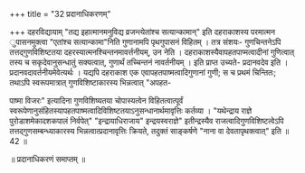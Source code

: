 +++
title = "32 प्रदानाधिकरणम्"

+++
दहरविद्यायाम् "तद्य इहात्मानमनुविद्य व्रजन्त्येतांश्च सत्यान्कामान्" इति दहराकाशस्य परमात्मन ुपासनमुक्त्वा "एतांश्च सत्यान्कामा"निति गुणानामपि पृथगुपासनं विहितम् । तत्र संशयः- गुणचिन्तनेऽपि तत्तद्गुणविशिष्टतया दहरस्यात्मनश्चिन्तनमावर्त्तनीयम्, उन नेति । दहराकाशस्यैवापहतपाप्मत्वादीनां गुणित्वात् तस्य च सकृदेवानुसन्धातुं सक्यत्वात्, गुणार्थं तच्चिन्तनं नावर्तनीयम् । इति प्राप्त उच्यते- प्रदानवदेव इति । प्रदानवदावर्तनीयमेवेत्यर्थः । यद्यपि दहराकाश एक एवापहतपाष्मत्वादिगुणानां गुणी; स च प्रथमं चिन्तितः; तथाऽपि स्वरूपमात्रात् गुणविशिष्टाकारस्य भिन्नत्वात् "अपहत-

पाष्मा विजरः" इत्यादिना गुणविशिष्यतया चोपास्यत्वेन विहितत्वात्पूर्वं स्वरूपेणानुसंहितस्यापहतपाष्मत्वादिविशिष्टतयाऽनुसन्धानार्थमावृत्तिः कर्तव्या । "यथेन्द्राय राज्ञे पुरोडाशमेकादशकपालं निर्वपेत्" "इन्द्रायाधिराजाय" इन्द्रयस्वराज्ञे" इतीन्द्रस्यैव राजत्वादिगुणविशिष्टत्वेऽपि तत्तद्गुणसम्बन्ध्याकारस्य भिन्नत्वात्प्रदानावृत्तिः क्रियते, तदुक्तं साङ्कर्षणे "नाना वा देवतापृथक्त्वात्" इति ॥ 42 ॥

॥ प्रदानाधिकरणं समाप्तम् ॥